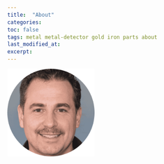 ```yaml
---
title:  "About"
categories:
toc: false
tags: metal metal-detector gold iron parts about
last_modified_at: 
excerpt:
---
```


<style>
	pfp {
		color: red;
	}
</style>

<img id="pfp" src="assets/images/steven-morrison.png" alt="Picture" height="200" width="200">

